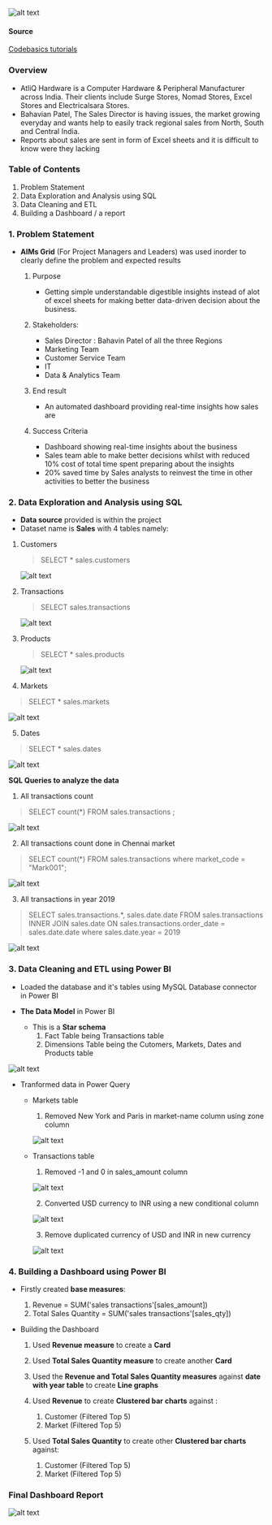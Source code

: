 ![alt text](https://github.com/M-Gwaza/Sales-insights-projects/blob/main/Screenshots/Sales_insights.png)

#### Source

[Codebasics tutorials](https://www.youtube.com/watch?v=hhZ62IlTxYs&list=PLeo1K3hjS3utcb9nKtanhcn8jd2E0Hp9b) 

###  Overview

- AtliQ Hardware is a Computer Hardware & Peripheral Manufacturer across India. Their clients include Surge Stores, Nomad Stores, Excel Stores and Electricalsara Stores. 
- Bahavian Patel, The Sales Director is having issues, the market growing everyday and wants help to easily track regional sales from North, South and Central India.
- Reports about sales are sent in form of Excel sheets and it is difficult to know were they lacking 


### Table of Contents
1. Problem Statement
2. Data Exploration and Analysis using SQL
3. Data Cleaning and ETL
4. Building a Dashboard / a report

### 1. Problem Statement

- **AIMs Grid** (For Project Managers and Leaders) was used inorder to clearly define the problem and expected results

   1. Purpose
      - Getting simple understandable digestible insights instead of alot of excel sheets for making better data-driven decision about the business.

   2. Stakeholders:
      - Sales Director : Bahavin Patel of all the three Regions
      - Marketing Team
      - Customer Service Team
      - IT
      - Data & Analytics Team

   3. End result
      - An automated dashboard providing real-time insights how sales are

   4. Success Criteria
      - Dashboard showing real-time insights about the business
      - Sales team able to make better decisions whilst with reduced 10% cost of total time spent preparing about the insights
      - 20% saved time by Sales analysts to reinvest the time in other activities to better the business
### 2. Data Exploration and Analysis using SQL

- **Data source** provided is within the project
- Dataset name is **Sales** with 4 tables namely: 

1. Customers
  
   > SELECT * sales.customers
   
   ![alt text](https://github.com/M-Gwaza/Sales-insights-projects/blob/main/Screenshots/SQL-Queries/all%20customers-sql.png)
  
2. Transactions
   
   > SELECT sales.transactions
   
   ![alt text](https://github.com/M-Gwaza/Sales-insights-projects/blob/main/Screenshots/SQL-Queries/All%20transactions.png)
3. Products
  
   > SELECT * sales.products

   ![alt text](https://github.com/M-Gwaza/Sales-insights-projects/blob/main/Screenshots/SQL-Queries/all%20products.png)
 
 4. Markets
   
   > SELECT * sales.markets
   
   ![alt text](https://github.com/M-Gwaza/Sales-insights-projects/blob/main/Screenshots/SQL-Queries/all%20markets.png)
   
 5. Dates
  
   > SELECT * sales.dates

   ![alt text](https://github.com/M-Gwaza/Sales-insights-projects/blob/main/Screenshots/SQL-Queries/all%20dates.png)
   
 **SQL Queries to analyze the data**

1. All transactions count

> SELECT count(*) FROM sales.transactions  ;

![alt text](https://github.com/M-Gwaza/Sales-insights-projects/blob/main/Screenshots/SQL-Queries/All%20transactions%20(count).png)

2. All transactions count done in Chennai market

> SELECT count(*) FROM sales.transactions where market_code = "Mark001";

![alt text](https://github.com/M-Gwaza/Sales-insights-projects/blob/main/Screenshots/SQL-Queries/All%20transactions%20done%20in%20Chennai%20market%20(count).png)

3. All transactions in year 2019

> SELECT sales.transactions.*, sales.date.date FROM sales.transactions INNER JOIN sales.date ON sales.transactions.order_date = sales.date.date where sales.date.year = 2019

![alt text](https://github.com/M-Gwaza/Sales-insights-projects/blob/main/Screenshots/SQL-Queries/All%20transactions%20done%20in%20Chennai%20market%20(count).png)
 

### 3. Data Cleaning and ETL using Power BI

- Loaded the database and it's tables using MySQL Database connector in Power BI

- **The Data Model** in Power BI
    - This is a **Star schema**
      1. Fact Table being Transactions table
      2. Dimensions Table being the Cutomers, Markets, Dates and Products table
    
![alt text](https://github.com/M-Gwaza/Sales-insights-projects/blob/main/Screenshots/Power-BI/data%20model.png)

- Tranformed data in Power Query
    - Markets table
      1. Removed New York and Paris in market-name column using zone column
      
      ![alt text](https://github.com/M-Gwaza/Sales-insights-projects/blob/main/Screenshots/Power-BI/power-query/remove%20NY%20and%20Paris.png)
      
    - Transactions table
      1. Removed -1 and 0 in sales_amount column

      ![alt text](https://github.com/M-Gwaza/Sales-insights-projects/blob/main/Screenshots/Power-BI/power-query/remove%20-1%20%26%200.png)

      2. Converted USD currency to INR using a new conditional column
      
      ![alt text](https://github.com/M-Gwaza/Sales-insights-projects/blob/main/Screenshots/Power-BI/power-query/convert%20USD%20to%20INR.png)
      
      3. Remove duplicated currency of USD and INR in new currency

      ![alt text](https://github.com/M-Gwaza/Sales-insights-projects/blob/main/Screenshots/Power-BI/power-query/remove%20USD%20or%20INR.png)

### 4. Building a Dashboard using Power BI
-   Firstly created **base measures**:
     
     1. Revenue = SUM('sales transactions'[sales_amount])
     2. Total Sales Quantity = SUM('sales transactions'[sales_qty])

-   Building the Dashboard
      
      1. Used **Revenue measure** to create a **Card**
      2. Used **Total Sales Quantity measure** to create another **Card**
      3. Used the **Revenue and Total Sales Quantity measures** against **date with year table** to create **Line graphs**
      4. Used **Revenue** to create **Clustered bar charts** against :
         1. Customer (Filtered Top 5)
         2. Market   (Filtered Top 5)
      
      5. Used **Total Sales Quantity** to create other **Clustered bar charts** against:
         1. Customer (Filtered Top 5)
         2. Market   (Filtered Top 5) 


### Final Dashboard Report

![alt text](https://github.com/M-Gwaza/Sales-insights-projects/blob/main/Screenshots/Power-BI/Dashboard/dashboard%20report.png)
